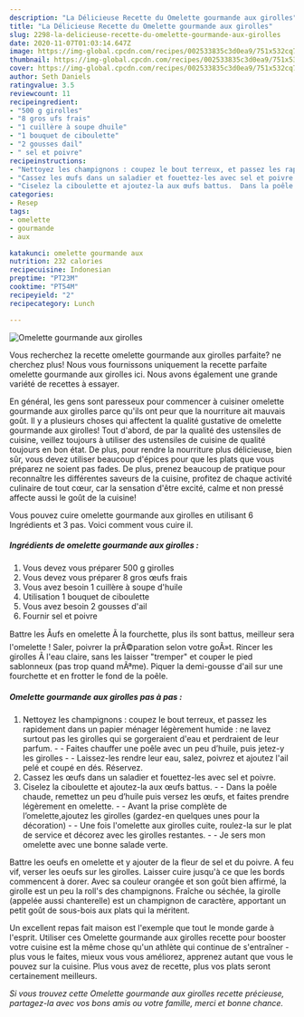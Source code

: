```yaml
---
description: "La Délicieuse Recette du Omelette gourmande aux girolles"
title: "La Délicieuse Recette du Omelette gourmande aux girolles"
slug: 2298-la-delicieuse-recette-du-omelette-gourmande-aux-girolles
date: 2020-11-07T01:03:14.647Z
image: https://img-global.cpcdn.com/recipes/002533835c3d0ea9/751x532cq70/omelette-gourmande-aux-girolles-photo-principale-de-la-recette.jpg
thumbnail: https://img-global.cpcdn.com/recipes/002533835c3d0ea9/751x532cq70/omelette-gourmande-aux-girolles-photo-principale-de-la-recette.jpg
cover: https://img-global.cpcdn.com/recipes/002533835c3d0ea9/751x532cq70/omelette-gourmande-aux-girolles-photo-principale-de-la-recette.jpg
author: Seth Daniels
ratingvalue: 3.5
reviewcount: 11
recipeingredient:
- "500 g girolles"
- "8 gros ufs frais"
- "1 cuillère à soupe dhuile"
- "1 bouquet de ciboulette"
- "2 gousses dail"
- " sel et poivre"
recipeinstructions:
- "Nettoyez les champignons : coupez le bout terreux, et passez les rapidement dans un papier ménager légèrement humide : ne lavez surtout pas les girolles qui se gorgeraient d&#39;eau et perdraient de leur parfum.  Faites chauffer une poêle avec un peu d’huile, puis jetez-y les girolles  Laissez-les rendre leur eau, salez, poivrez et ajoutez l&#39;ail pelé et coupé en dés. Réservez."
- "Cassez les œufs dans un saladier et fouettez-les avec sel et poivre."
- "Ciselez la ciboulette et ajoutez-la aux œufs battus.  Dans la poêle chaude, remettez un peu d’huile puis versez les œufs, et faites prendre légèrement en omelette.  Avant la prise complète de l’omelette,ajoutez les girolles (gardez-en quelques unes pour la décoration)  Une fois l&#39;omelette aux girolles cuite, roulez-la sur le plat de service et décorez avec les girolles restantes.  Je sers mon omelette avec une bonne salade verte."
categories:
- Resep
tags:
- omelette
- gourmande
- aux

katakunci: omelette gourmande aux 
nutrition: 232 calories
recipecuisine: Indonesian
preptime: "PT23M"
cooktime: "PT54M"
recipeyield: "2"
recipecategory: Lunch

---
```



![Omelette gourmande aux girolles](https://img-global.cpcdn.com/recipes/002533835c3d0ea9/751x532cq70/omelette-gourmande-aux-girolles-photo-principale-de-la-recette.jpg)

Vous recherchez la recette omelette gourmande aux girolles parfaite? ne cherchez plus! Nous vous fournissons uniquement la recette parfaite omelette gourmande aux girolles ici. Nous avons également une grande variété de recettes à essayer.

En général, les gens sont paresseux pour commencer à cuisiner omelette gourmande aux girolles parce qu'ils ont peur que la nourriture ait mauvais goût. Il y a plusieurs choses qui affectent la qualité gustative de omelette gourmande aux girolles! Tout d'abord, de par la qualité des ustensiles de cuisine, veillez toujours à utiliser des ustensiles de cuisine de qualité toujours en bon état. De plus, pour rendre la nourriture plus délicieuse, bien sûr, vous devez utiliser beaucoup d'épices pour que les plats que vous préparez ne soient pas fades. De plus, prenez beaucoup de pratique pour reconnaître les différentes saveurs de la cuisine, profitez de chaque activité culinaire de tout cœur, car la sensation d'être excité, calme et non pressé affecte aussi le goût de la cuisine!

<!--inarticleads1-->

Vous pouvez cuire omelette gourmande aux girolles en utilisant 6 Ingrédients et 3 pas. Voici comment vous cuire il.

##### Ingrédients de omelette gourmande aux girolles :

1. Vous devez vous préparer 500 g girolles
1. Vous devez vous préparer 8 gros œufs frais
1. Vous avez besoin 1 cuillère à soupe d&#39;huile
1. Utilisation 1 bouquet de ciboulette
1. Vous avez besoin 2 gousses d&#39;ail
1. Fournir  sel et poivre


Battre les Åufs en omelette Ã la fourchette, plus ils sont battus, meilleur sera l&#39;omelette ! Saler, poivrer la prÃ©paration selon votre goÃ»t. Rincer les girolles Ã l&#39;eau claire, sans les laisser &#34;tremper&#34; et couper le pied sablonneux (pas trop quand mÃªme). Piquer la demi-gousse d&#39;ail sur une fourchette et en frotter le fond de la poêle. 

<!--inarticleads2-->

##### Omelette gourmande aux girolles pas à pas :

1. Nettoyez les champignons : coupez le bout terreux, et passez les rapidement dans un papier ménager légèrement humide : ne lavez surtout pas les girolles qui se gorgeraient d&#39;eau et perdraient de leur parfum. -  - Faites chauffer une poêle avec un peu d’huile, puis jetez-y les girolles -  - Laissez-les rendre leur eau, salez, poivrez et ajoutez l&#39;ail pelé et coupé en dés. Réservez.
1. Cassez les œufs dans un saladier et fouettez-les avec sel et poivre.
1. Ciselez la ciboulette et ajoutez-la aux œufs battus. -  - Dans la poêle chaude, remettez un peu d’huile puis versez les œufs, et faites prendre légèrement en omelette. -  - Avant la prise complète de l’omelette,ajoutez les girolles (gardez-en quelques unes pour la décoration) -  - Une fois l&#39;omelette aux girolles cuite, roulez-la sur le plat de service et décorez avec les girolles restantes. -  - Je sers mon omelette avec une bonne salade verte.


Battre les oeufs en omelette et y ajouter de la fleur de sel et du poivre. A feu vif, verser les oeufs sur les girolles. Laisser cuire jusqu&#39;à ce que les bords commencent à dorer. Avec sa couleur orangée et son goût bien affirmé, la girolle est un peu la roll&#39;s des champignons. Fraîche ou séchée, la girolle (appelée aussi chanterelle) est un champignon de caractère, apportant un petit goût de sous-bois aux plats qui la méritent. 

<!--inarticleads1-->

<p>
Un excellent repas fait maison est l'exemple que tout le monde garde à l'esprit. Utiliser ces Omelette gourmande aux girolles recette pour booster votre cuisine est la même chose qu'un athlète qui continue de s'entraîner - plus vous le faites, mieux vous vous améliorez, apprenez autant que vous le pouvez sur la cuisine. Plus vous avez de recette, plus vos plats seront certainement meilleurs.
</p>

<p>
<i>Si vous trouvez cette Omelette gourmande aux girolles recette précieuse, partagez-la avec vos bons amis ou votre famille, merci et bonne chance.</i>
</p>
